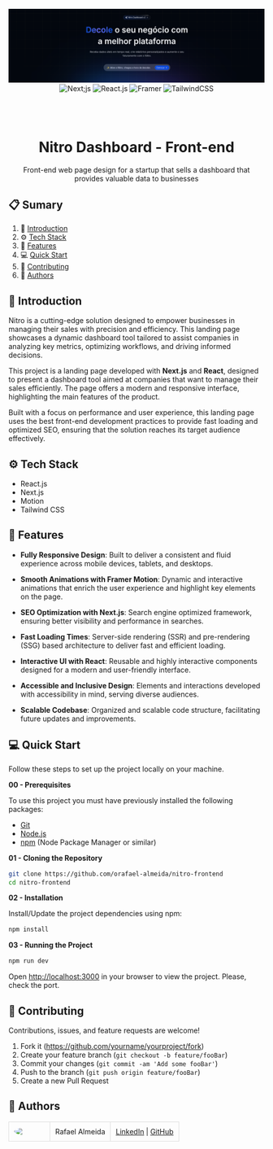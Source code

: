 <div align="center">
  <br />
    <a href="#" target="_blank">
      <img src="https://github.com/orafael-almeida/nitro-frontend/blob/main/public/assets/nitro.png?raw=true" alt="Project Banner">
    </a>
  <br />

  <div>
    <img src="https://img.shields.io/badge/-Next_JS-black?style=for-the-badge&logoColor=white&logo=next.js&color=black" alt="Next;js" />
    <img src="https://img.shields.io/badge/-React_JS-black?style=for-the-badge&logoColor=white&logo=react&color=61DAFB" alt="React.js" />
    <img src="https://img.shields.io/badge/Framer%20Motion-0055FF?style=for-the-badge&logo=framer&logoColor=white" alt="Framer" />
    <img src="https://img.shields.io/badge/-Tailwind_CSS-black?style=for-the-badge&logoColor=white&logo=tailwindcss&color=06B6D4" alt="TailwindCSS" />
  </div>
<br/><br/></br>
 
  <h1 align="center">Nitro Dashboard - Front-end</h1>

   <div align="center">
     Front-end web page design for a startup that sells a dashboard that provides valuable data to businesses
    </div>
</div>

## 📋 <a name="table">Sumary</a>

1. 🚀 [Introduction](#introduction)
2. ⚙️ [Tech Stack](#tech-stack)
3. 🔋 [Features](#features)
4. 💻 [Quick Start](#quick-start)
5. 🤝 [Contributing](#contributing)
6. 👥 [Authors](#authors)




## <a name="introduction">🚀 Introduction</a>

Nitro is a cutting-edge solution designed to empower businesses in managing their sales with precision and efficiency. This landing page showcases a dynamic dashboard tool tailored to assist companies in analyzing key metrics, optimizing workflows, and driving informed decisions.  

This project is a landing page developed with **Next.js** and **React**, designed to present a dashboard tool aimed at companies that want to manage their sales efficiently. The page offers a modern and responsive interface, highlighting the main features of the product.

Built with a focus on performance and user experience, this landing page uses the best front-end development practices to provide fast loading and optimized SEO, ensuring that the solution reaches its target audience effectively.



## <a name="tech-stack">⚙️ Tech Stack</a>

- React.js
- Next.js
- Motion
- Tailwind CSS

## <a name="features">🔋 Features</a>

- **Fully Responsive Design**: Built to deliver a consistent and fluid experience across mobile devices, tablets, and desktops.

- **Smooth Animations with Framer Motion**: Dynamic and interactive animations that enrich the user experience and highlight key elements on the page.

- **SEO Optimization with Next.js**: Search engine optimized framework, ensuring better visibility and performance in searches.

- **Fast Loading Times**: Server-side rendering (SSR) and pre-rendering (SSG) based architecture to deliver fast and efficient loading.

- **Interactive UI with React**: Reusable and highly interactive components designed for a modern and user-friendly interface.

- **Accessible and Inclusive Design**: Elements and interactions developed with accessibility in mind, serving diverse audiences.

- **Scalable Codebase**: Organized and scalable code structure, facilitating future updates and improvements.


## <a name="quick-start">💻 Quick Start</a>

Follow these steps to set up the project locally on your machine.

**00 - Prerequisites**

To use this project you must have previously installed the following packages:

- [Git](https://git-scm.com/)
- [Node.js](https://nodejs.org/en)
- [npm](https://www.npmjs.com/) (Node Package Manager or similar)

**01 - Cloning the Repository**

```bash
git clone https://github.com/orafael-almeida/nitro-frontend
cd nitro-frontend
```

**02 - Installation**

Install/Update the project dependencies using npm:

```bash
npm install
```

**03 - Running the Project**

```bash
npm run dev
```

Open [http://localhost:3000](http://localhost:3000) in your browser to view the project.
Please, check the port.


## <a name="contributing">🤝 Contributing</a>

Contributions, issues, and feature requests are welcome!

1. Fork it (<https://github.com/yourname/yourproject/fork>)
2. Create your feature branch (`git checkout -b feature/fooBar`)
3. Commit your changes (`git commit -am 'Add some fooBar'`)
4. Push to the branch (`git push origin feature/fooBar`)
5. Create a new Pull Request

## <a name="authors">👥 Authors</a>

<table style="border-collapse: collapse; table-layout: auto text-align: left;">

  <tbody>
    <tr>
      <td style="padding: 10px; border: 1px solid #ddd;">
        <img src="https://avatars.githubusercontent.com/u/173099475?v=4" width="60" style="border-radius: 50%; display: block; margin: 0 auto;">
      </td>
      <td style="padding: 10px; border: 1px solid #ddd;">Rafael Almeida</td>
      <td style="padding: 10px; border: 1px solid #ddd;">
        <a href="https://www.linkedin.com/in/orafael-almeida/" target="_blank">LinkedIn</a> |
        <a href="https://github.com/orafael-almeida" target="_blank">GitHub</a>
      </td>
    </tr>
  </tbody>
</table>